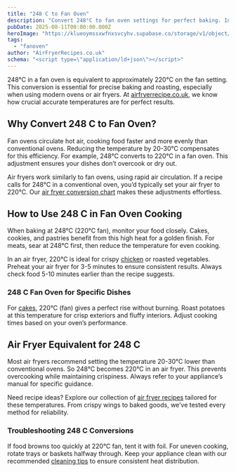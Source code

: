 ```yaml
---
title: "248 C to Fan Oven"
description: "Convert 248°C to fan oven settings for perfect baking. Includes air fryer equivalents and temperature tips for UK kitchens."
pubDate: 2025-08-11T00:00:00.000Z
heroImage: "https://klueoymssxwfnxsvcyhv.supabase.co/storage/v1/object/public/md/248-c-to-fan-oven-ae260333.png"
tags:
  - "fanoven"
author: "AirFryerRecipes.co.uk"
schema: "<script type=\"application/ld+json\"></script>"
---
```


<p>248°C in a fan oven is equivalent to approximately 220°C on the fan setting. This conversion is essential for precise baking and roasting, especially when using modern ovens or air fryers. At <a href=https://www.airfryerrecipe.co.uk>airfryerrecipe.co.uk</a>, we know how crucial accurate temperatures are for perfect results.</p>

<h2>Why Convert 248 C to Fan Oven?</h2>
<p>Fan ovens circulate hot air, cooking food faster and more evenly than conventional ovens. Reducing the temperature by 20-30°C compensates for this efficiency. For example, 248°C converts to 220°C in a fan oven. This adjustment ensures your dishes don’t overcook or dry out.</p>
<p>Air fryers work similarly to fan ovens, using rapid air circulation. If a recipe calls for 248°C in a conventional oven, you’d typically set your air fryer to 220°C. Our <a href=https://www.airfryerrecipe.co.uk/air-fryer-conversion-chart>air fryer conversion chart</a> makes these adjustments effortless.</p>

<h2>How to Use 248 C in Fan Oven Cooking</h2>
<p>When baking at 248°C (220°C fan), monitor your food closely. Cakes, cookies, and pastries benefit from this high heat for a golden finish. For meats, sear at 248°C first, then reduce the temperature for even cooking.</p>
<p>In an air fryer, 220°C is ideal for crispy <a href=https://www.airfryerrecipe.co.uk/recipe-category/chicken>chicken</a> or roasted vegetables. Preheat your air fryer for 3-5 minutes to ensure consistent results. Always check food 5-10 minutes earlier than the recipe suggests.</p>

<h3>248 C Fan Oven for Specific Dishes</h3>
<p>For <a href=https://www.airfryerrecipe.co.uk/recipe-category/cakes>cakes</a>, 220°C (fan) gives a perfect rise without burning. Roast potatoes at this temperature for crisp exteriors and fluffy interiors. Adjust cooking times based on your oven’s performance.</p>

<h2>Air Fryer Equivalent for 248 C</h2>
<p>Most air fryers recommend setting the temperature 20-30°C lower than conventional ovens. So 248°C becomes 220°C in an air fryer. This prevents overcooking while maintaining crispiness. Always refer to your appliance’s manual for specific guidance.</p>
<p>Need recipe ideas? Explore our collection of <a href=https://www.airfryerrecipe.co.uk/recipes>air fryer recipes</a> tailored for these temperatures. From crispy wings to baked goods, we’ve tested every method for reliability.</p>

<h3>Troubleshooting 248 C Conversions</h3>
<p>If food browns too quickly at 220°C fan, tent it with foil. For uneven cooking, rotate trays or baskets halfway through. Keep your appliance clean with our recommended <a href=https://www.airfryerrecipe.co.uk/air-fryer-cleaner>cleaning tips</a> to ensure consistent heat distribution.</p>